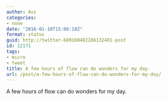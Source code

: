 ```yaml
---
author: Avi
categories:
- none
date: "2016-01-18T15:00:18Z"
format: status
guid: http://twitter-689160402266132481-post
id: 12171
tags:
- micro
- tweet
title: A few hours of flow can do wonders for my day.
url: /post/a-few-hours-of-flow-can-do-wonders-for-my-day/
---
```

A few hours of flow can do wonders for my day.